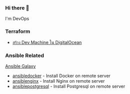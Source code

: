 ### Hi there 👋

I'm DevOps

### Terraform

* [สร้าง Dev Machine ใน DigitalOcean](https://medium.com/@amaudy/1372a89e94f5)

### Ansible Related

[Ansible Galaxy](https://galaxy.ansible.com/amaudy)

* [ansibledocker](https://galaxy.ansible.com/amaudy/ansibledocker) - Install Docker on remote server
* [ansiblenginx](https://galaxy.ansible.com/amaudy/ansible_nginx) - Install Nginx on remote server
* [ansiblepostgresql](https://galaxy.ansible.com/amaudy/ansible_postgresql) - Install Postgresql on remote server
